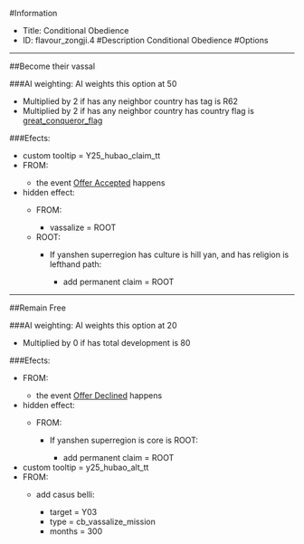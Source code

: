 #Information
 - Title: Conditional Obedience
 - ID: flavour_zongji.4
#Description
Conditional Obedience
#Options

___
##Become their vassal

###AI weighting:
AI weights this option at 50
 - Multiplied by 2 if has any neighbor country has tag is R62
 - Multiplied by 2 if has any neighbor country has country flag is [great_conqueror_flag](../flags/great_conqueror_flag.md)


###Efects:<ul><li>custom tooltip = Y25_hubao_claim_tt</li><li>FROM:</li><ul><li>the event [Offer Accepted](../events/offer_accepted.md) happens</li></ul><li>hidden effect:</li><ul><li>FROM:</li><ul><li>vassalize = ROOT</li></ul><li>ROOT:</li><ul><li>If yanshen superregion has culture is hill yan, and  has religion is lefthand path:</li><ul><li>add permanent claim = ROOT</li></ul></ul></ul></ul>

___
##Remain Free

###AI weighting:
AI weights this option at 20
 - Multiplied by 0 if has total development is 80


###Efects:<ul><li>FROM:</li><ul><li>the event [Offer Declined](../events/offer_declined.md) happens</li></ul><li>hidden effect:</li><ul><li>FROM:</li><ul><li>If yanshen superregion is core is ROOT:</li><ul><li>add permanent claim = ROOT</li></ul></ul></ul><li>custom tooltip = y25_hubao_alt_tt</li><li>FROM:</li><ul><li>add casus belli:</li><ul><li>target = Y03</li><li>type = cb_vassalize_mission</li><li>months = 300</li></ul></ul></ul>
